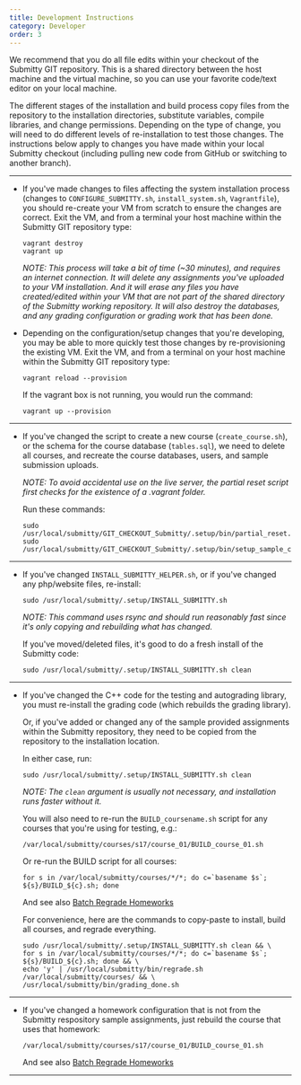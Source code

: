 ```yaml
---
title: Development Instructions
category: Developer
order: 3
---
```


We recommend that you do all file edits within your checkout of the
Submitty GIT repository.  This is a shared directory between the host
machine and the virtual machine, so you can use your favorite
code/text editor on your local machine.

The different stages of the installation and build process copy files
from the repository to the installation directories, substitute
variables, compile libraries, and change permissions.  Depending on
the type of change, you will need to do different levels of
re-installation to test those changes.  The instructions below apply
to changes you have made within your local Submitty checkout
(including pulling new code from GitHub or switching to another
branch).

---

* If you've made changes to files affecting the system installation
   process (changes to `CONFIGURE_SUBMITTY.sh`, `install_system.sh`,
   `Vagrantfile`), you should re-create your VM from scratch to ensure
   the changes are correct.  Exit the VM, and from a terminal your
   host machine within the Submitty GIT repository type:

   ```
   vagrant destroy
   vagrant up
   ```
  
   _NOTE: This process will take a bit of time (~30 minutes), and
   requires an internet connection.  It will delete any assignments
   you've uploaded to your VM installation.  And it will erase any
   files you have created/edited within your VM that are not part of
   the shared directory of the Submitty working repository.  It will
   also destroy the databases, and any grading configuration or grading
   work that has been done._


* Depending on the configuration/setup changes that you're developing,
   you may be able to more quickly test those changes by
   re-provisioning the existing VM.  Exit the VM, and from a terminal
   on your host machine within the Submitty GIT repository type:

   ```
   vagrant reload --provision
   ```

   If the vagrant box is not running, you would run the command:
   
   ```
   vagrant up --provision
   ```

---


* If you've changed the script to create a new course
   (`create_course.sh`), or the schema for the course database
   (`tables.sql`), we need to delete all courses, and recreate the
   course databases, users, and sample submission uploads.  

   _NOTE: To avoid accidental use on the live server, the partial
   reset script first checks for the existence of a .vagrant folder._

   Run these commands:

   ```
   sudo /usr/local/submitty/GIT_CHECKOUT_Submitty/.setup/bin/partial_reset.py
   sudo /usr/local/submitty/GIT_CHECKOUT_Submitty/.setup/bin/setup_sample_courses.py
   ```   

---

* If you've changed `INSTALL_SUBMITTY_HELPER.sh`, or if you've changed
   any php/website files, re-install:

   ```
   sudo /usr/local/submitty/.setup/INSTALL_SUBMITTY.sh
   ```

   _NOTE: This command uses rsync and should run reasonably fast since
   it's only copying and rebuilding what has changed._

   If you've moved/deleted files, it's good to do a fresh install of
   the Submitty code:  

   ```
   sudo /usr/local/submitty/.setup/INSTALL_SUBMITTY.sh clean
   ```

---

* If you've changed the C++ code for the testing and autograding
  library, you must re-install the grading code (which rebuilds the
  grading library).

  Or, if you've added or changed any of the sample provided
  assignments within the Submitty repository, they need to be copied
  from the repository to the installation location.

  In either case, run:

  ```
  sudo /usr/local/submitty/.setup/INSTALL_SUBMITTY.sh clean
  ```
  
  _NOTE: The `clean` argument is usually not necessary, and
  installation runs faster without it._

  You will also need to re-run the `BUILD_coursename.sh` script for
  any courses that you're using for testing, e.g.:

  ```
  /var/local/submitty/courses/s17/course_01/BUILD_course_01.sh
  ```

  Or re-run the BUILD script for all courses:

  ```
  for s in /var/local/submitty/courses/*/*; do c=`basename $s`; ${s}/BUILD_${c}.sh; done
  ```

  And see also [Batch Regrade Homeworks](../instructor/batch_regrade_submissions)

  For convenience, here are the commands to copy-paste to install, 
  build all courses, and regrade everything.

  ```
  sudo /usr/local/submitty/.setup/INSTALL_SUBMITTY.sh clean && \
  for s in /var/local/submitty/courses/*/*; do c=`basename $s`; ${s}/BUILD_${c}.sh; done && \
  echo 'y' | /usr/local/submitty/bin/regrade.sh /var/local/submitty/courses/ && \
  /usr/local/submitty/bin/grading_done.sh 
  ```

---

* If you've changed a homework configuration that is not from the
  Submitty respository sample assignments, just rebuild the course
  that uses that homework:

   ```
  /var/local/submitty/courses/s17/course_01/BUILD_course_01.sh
   ```
   
  And see also [Batch Regrade Homeworks](../instructor/batch_regrade_submissions)

---

